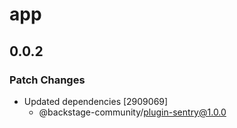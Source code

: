 # app

## 0.0.2

### Patch Changes

- Updated dependencies [2909069]
  - @backstage-community/plugin-sentry@1.0.0
